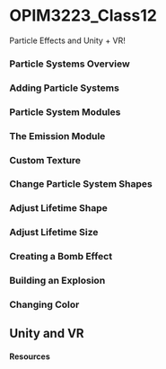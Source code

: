 # OPIM3223_Class12
Particle Effects and Unity + VR!


### Particle Systems Overview

### Adding Particle Systems

### Particle System Modules

### The Emission Module

### Custom Texture

### Change Particle System Shapes

### Adjust Lifetime Shape

### Adjust Lifetime Size

### Creating a Bomb Effect

### Building an Explosion

### Changing Color

## Unity and VR

#### Resources
